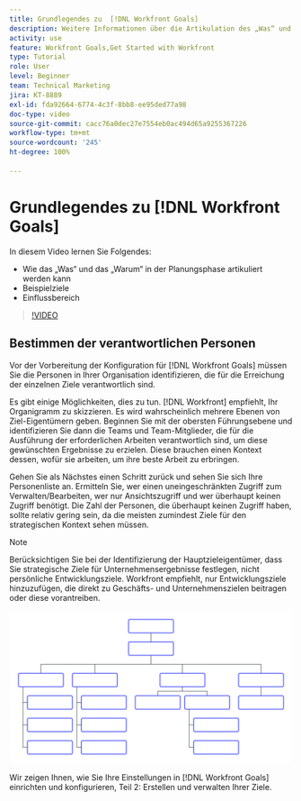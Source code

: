 ```yaml
---
title: Grundlegendes zu  [!DNL Workfront Goals]
description: Weitere Informationen über die Artikulation des „Was“ und „Warum“ in der Planungsphase, Beispielziele und den Einflussbereich.
activity: use
feature: Workfront Goals,Get Started with Workfront
type: Tutorial
role: User
level: Beginner
team: Technical Marketing
jira: KT-8889
exl-id: fda92664-6774-4c3f-8bb8-ee95ded77a98
doc-type: video
source-git-commit: cacc76a0dec27e7554eb0ac494d65a9255367226
workflow-type: tm+mt
source-wordcount: '245'
ht-degree: 100%

---
```


# Grundlegendes zu [!DNL Workfront Goals]

In diesem Video lernen Sie Folgendes:

* Wie das „Was“ und das „Warum“ in der Planungsphase artikuliert werden kann
* Beispielziele
* Einflussbereich

>[!VIDEO](https://video.tv.adobe.com/v/335183/?quality=12&learn=on)

## Bestimmen der verantwortlichen Personen

Vor der Vorbereitung der Konfiguration für [!DNL Workfront Goals] müssen Sie die Personen in Ihrer Organisation identifizieren, die für die Erreichung der einzelnen Ziele verantwortlich sind.

Es gibt einige Möglichkeiten, dies zu tun. [!DNL Workfront] empfiehlt, Ihr Organigramm zu skizzieren. Es wird wahrscheinlich mehrere Ebenen von Ziel-Eigentümern geben. Beginnen Sie mit der obersten Führungsebene und identifizieren Sie dann die Teams und Team-Mitglieder, die für die Ausführung der erforderlichen Arbeiten verantwortlich sind, um diese gewünschten Ergebnisse zu erzielen. Diese brauchen einen Kontext dessen, wofür sie arbeiten, um ihre beste Arbeit zu erbringen.

Gehen Sie als Nächstes einen Schritt zurück und sehen Sie sich Ihre Personenliste an. Ermitteln Sie, wer einen uneingeschränkten Zugriff zum Verwalten/Bearbeiten, wer nur Ansichtszugriff und wer überhaupt keinen Zugriff benötigt. Die Zahl der Personen, die überhaupt keinen Zugriff haben, sollte relativ gering sein, da die meisten zumindest Ziele für den strategischen Kontext sehen müssen.

>[!NOTE]
>
>Berücksichtigen Sie bei der Identifizierung der Hauptzieleigentümer, dass Sie strategische Ziele für Unternehmensergebnisse festlegen, nicht persönliche Entwicklungsziele. Workfront empfiehlt, nur Entwicklungsziele hinzuzufügen, die direkt zu Geschäfts- und Unternehmenszielen beitragen oder diese vorantreiben.

![Leeres Organigramm](assets/01-workfront-goals-blank-org-chart.png)

Wir zeigen Ihnen, wie Sie Ihre Einstellungen in [!DNL Workfront Goals] einrichten und konfigurieren, Teil 2: Erstellen und verwalten Ihrer Ziele.

<!--
URL for part 2 reference above
-->
